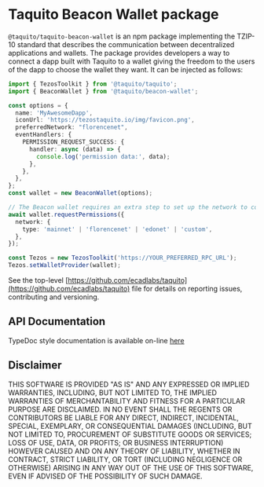 # Taquito Beacon Wallet package

`@taquito/taquito-beacon-wallet` is an npm package implementing the TZIP-10 standard that describes the communication between decentralized applications and wallets. The package provides developers a way to connect a dapp built with Taquito to a wallet giving the freedom to the users of the dapp to choose the wallet they want. It can be injected as follows:

```ts
import { TezosToolkit } from '@taquito/taquito';
import { BeaconWallet } from '@taquito/beacon-wallet';

const options = {
  name: 'MyAwesomeDapp',
  iconUrl: 'https://tezostaquito.io/img/favicon.png',
  preferredNetwork: "florencenet",
  eventHandlers: {
    PERMISSION_REQUEST_SUCCESS: {
      handler: async (data) => {
        console.log('permission data:', data);
      },
    },
  },
};
const wallet = new BeaconWallet(options);

// The Beacon wallet requires an extra step to set up the network to connect to and the permissions:
await wallet.requestPermissions({
  network: {
    type: 'mainnet' | 'florencenet' | 'edonet' | 'custom',
  },
});

const Tezos = new TezosToolkit('https://YOUR_PREFERRED_RPC_URL');
Tezos.setWalletProvider(wallet);

```

See the top-level [https://github.com/ecadlabs/taquito](https://github.com/ecadlabs/taquito) file for details on reporting issues, contributing and versioning.

## API Documentation

TypeDoc style documentation is available on-line [here](https://tezostaquito.io/typedoc/modules/_taquito_beacon_wallet.html)

## Disclaimer

THIS SOFTWARE IS PROVIDED "AS IS" AND ANY EXPRESSED OR IMPLIED WARRANTIES, INCLUDING, BUT NOT LIMITED TO, THE IMPLIED WARRANTIES OF MERCHANTABILITY AND FITNESS FOR A PARTICULAR PURPOSE ARE DISCLAIMED. IN NO EVENT SHALL THE REGENTS OR CONTRIBUTORS BE LIABLE FOR ANY DIRECT, INDIRECT, INCIDENTAL, SPECIAL, EXEMPLARY, OR CONSEQUENTIAL DAMAGES (INCLUDING, BUT NOT LIMITED TO, PROCUREMENT OF SUBSTITUTE GOODS OR SERVICES; LOSS OF USE, DATA, OR PROFITS; OR BUSINESS INTERRUPTION) HOWEVER CAUSED AND ON ANY THEORY OF LIABILITY, WHETHER IN CONTRACT, STRICT LIABILITY, OR TORT (INCLUDING NEGLIGENCE OR OTHERWISE) ARISING IN ANY WAY OUT OF THE USE OF THIS SOFTWARE, EVEN IF ADVISED OF THE POSSIBILITY OF SUCH DAMAGE.
